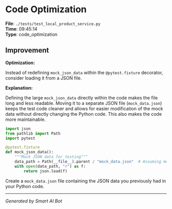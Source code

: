 # Code Optimization

**File**: `./tests/test_local_product_service.py`  
**Time**: 09:45:14  
**Type**: code_optimization

## Improvement

**Optimization:**

Instead of redefining `mock_json_data` within the `@pytest.fixture` decorator, consider loading it from a JSON file.

**Explanation:**

Defining the large `mock_json_data` directly within the code makes the file long and less readable.  Moving it to a separate JSON file (`mock_data.json`) keeps the test code cleaner and allows for easier modification of the mock data without directly changing the Python code.  This also makes the code more maintainable.

```python
import json
from pathlib import Path
import pytest

@pytest.fixture
def mock_json_data():
    """Mock JSON data for testing"""
    data_path = Path(__file__).parent / "mock_data.json"  # Assuming mock_data.json is in the same directory
    with open(data_path, "r") as f:
        return json.load(f)
```

Create a `mock_data.json` file containing the JSON data you previously had in your Python code.

---
*Generated by Smart AI Bot*

